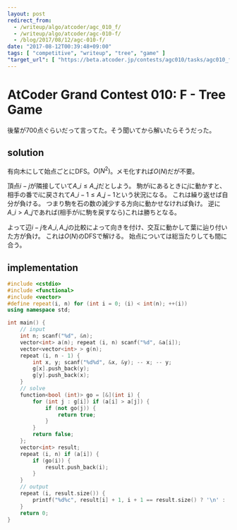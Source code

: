 ```yaml
---
layout: post
redirect_from:
  - /writeup/algo/atcoder/agc_010_f/
  - /writeup/algo/atcoder/agc-010-f/
  - /blog/2017/08/12/agc-010-f/
date: "2017-08-12T00:39:48+09:00"
tags: [ "competitive", "writeup", "tree", "game" ]
"target_url": [ "https://beta.atcoder.jp/contests/agc010/tasks/agc010_f" ]
---
```


# AtCoder Grand Contest 010: F - Tree Game

後輩が$700$点ぐらいだって言ってた。そう聞いてから解いたらそうだった。

## solution

有向木にして始点ごとにDFS。$O(N^2)$。メモ化すれば$O(N)$だが不要。

頂点$i - j$が隣接していて$A\_i \le A\_j$だとしよう。
駒が$i$にあるときに$j$に動かすと、相手の番で$i$に戻されて$A\_i-1 \le A\_j-1$という状況になる。
これは繰り返せば自分が負ける。
つまり駒を石の数の減少する方向に動かせなければ負け。
逆に$A\_i \gt A\_j$であれば(相手が$i$に駒を戻すなら)これは勝ちとなる。

よって辺$i - j$を$A\_i, A\_j$の比較によって向きを付け、交互に動かして葉に辿り付いた方が負け。
これは$O(N)$のDFSで解ける。
始点については総当たりしても間に合う。

## implementation

``` c++
#include <cstdio>
#include <functional>
#include <vector>
#define repeat(i, n) for (int i = 0; (i) < int(n); ++(i))
using namespace std;

int main() {
    // input
    int n; scanf("%d", &n);
    vector<int> a(n); repeat (i, n) scanf("%d", &a[i]);
    vector<vector<int> > g(n);
    repeat (i, n - 1) {
        int x, y; scanf("%d%d", &x, &y); -- x; -- y;
        g[x].push_back(y);
        g[y].push_back(x);
    }
    // solve
    function<bool (int)> go = [&](int i) {
        for (int j : g[i]) if (a[i] > a[j]) {
            if (not go(j)) {
                return true;
            }
        }
        return false;
    };
    vector<int> result;
    repeat (i, n) if (a[i]) {
        if (go(i)) {
            result.push_back(i);
        }
    }
    // output
    repeat (i, result.size()) {
        printf("%d%c", result[i] + 1, i + 1 == result.size() ? '\n' : ' ');
    }
    return 0;
}
```
